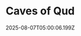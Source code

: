 ---
title: "Caves of Qud"
id: 333640
date: 2025-08-07T05:00:06.199Z
link: games/steam/recent/caves-of-qud
image: http://media.steampowered.com/steamcommunity/public/images/apps/333640/d301aa7d579383e6eeedf4a9cd26d703e6e5d5e0.jpg
playtime_2weeks: 93
playtime_forever: 2127
playtime_windows_forever: 0
playtime_mac_forever: 0
playtime_linux_forever: 2127
playtime_deck_forever: 2127
---